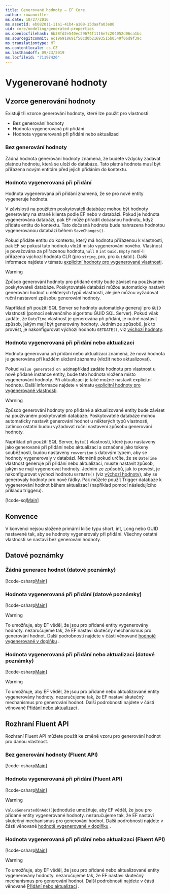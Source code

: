 ```yaml
---
title: Generované hodnoty – EF Core
author: rowanmiller
ms.date: 10/27/2016
ms.assetid: eb082011-11a1-41b4-a108-15daafa03e80
uid: core/modeling/generated-properties
ms.openlocfilehash: 6b38fd2e540ec29674f1116e7c204052d06ca1bc
ms.sourcegitcommit: ec196918691f50cd0b21693515b0549f06d9f39c
ms.translationtype: MT
ms.contentlocale: cs-CZ
ms.lasthandoff: 09/23/2019
ms.locfileid: "71197426"
---
```

# <a name="generated-values"></a>Vygenerované hodnoty

## <a name="value-generation-patterns"></a>Vzorce generování hodnoty

Existují tři vzorce generování hodnoty, které lze použít pro vlastnosti:
* Bez generování hodnoty
* Hodnota vygenerovaná při přidání
* Hodnota vygenerovaná při přidání nebo aktualizaci

### <a name="no-value-generation"></a>Bez generování hodnoty

Žádná hodnota generování hodnoty znamená, že budete vždycky zadávat platnou hodnotu, která se uloží do databáze. Tato platná hodnota musí být přiřazena novým entitám před jejich přidáním do kontextu.

### <a name="value-generated-on-add"></a>Hodnota vygenerovaná při přidání

Hodnota vygenerovaná při přidání znamená, že se pro nové entity vygeneruje hodnota.

V závislosti na použitém poskytovateli databáze mohou být hodnoty generovány na straně klienta podle EF nebo v databázi. Pokud je hodnota vygenerována databází, pak EF může přiřadit dočasnou hodnotu, když přidáte entitu do kontextu. Tato dočasná hodnota bude nahrazena hodnotou vygenerovanou databází během `SaveChanges()`.

Pokud přidáte entitu do kontextu, který má hodnotu přiřazenou k vlastnosti, pak EF se pokusí tuto hodnotu vložit místo vygenerování nového. Vlastnost je považována za přiřazenou hodnotu,`null` `0` `int` `Guid.Empty` není-li přiřazena výchozí hodnota CLR (pro `string`, pro, pro `Guid`atd.). Další informace najdete v tématu [explicitní hodnoty pro vygenerované vlastnosti](../saving/explicit-values-generated-properties.md).

> [!WARNING]  
> Způsob generování hodnoty pro přidané entity bude záviset na používaném poskytovateli databáze. Poskytovatelé databází můžou automaticky nastavit generování hodnot u některých typů vlastností, ale jiné můžou vyžadovat ruční nastavení způsobu generování hodnoty.
>
> Například při použití SQL Server se hodnoty automaticky generují pro `GUID` vlastnosti (pomocí sekvenčního algoritmu GUID SQL Server). Pokud však zadáte, že `DateTime` vlastnost je generována při přidání, je nutné nastavit způsob, jakým mají být generovány hodnoty. Jedním ze způsobů, jak to provést, je nakonfigurovat výchozí hodnotu `GETDATE()`, viz [výchozí hodnoty](relational/default-values.md).

### <a name="value-generated-on-add-or-update"></a>Hodnota vygenerovaná při přidání nebo aktualizaci

Hodnota generovaná při přidání nebo aktualizaci znamená, že nová hodnota je generována při každém uložení záznamu (vložit nebo aktualizovat).

Pokud `value generated on add`například zadáte hodnotu pro vlastnost u nově přidané instance entity, bude tato hodnota vložena místo vygenerování hodnoty. Při aktualizaci je také možné nastavit explicitní hodnotu. Další informace najdete v tématu [explicitní hodnoty pro vygenerované vlastnosti](../saving/explicit-values-generated-properties.md).

> [!WARNING]
> Způsob generování hodnoty pro přidané a aktualizované entity bude záviset na používaném poskytovateli databáze. Poskytovatelé databáze mohou automaticky nastavit generování hodnot u některých typů vlastností, zatímco ostatní budou vyžadovat ruční nastavení způsobu generování hodnoty.
> 
> Například při použití SQL Server, `byte[]` vlastnosti, které jsou nastaveny jako generované při přidání nebo aktualizaci a označené jako tokeny souběžnosti, budou nastaveny `rowversion` s datovým typem, aby se hodnoty vygenerovaly v databázi. Nicméně pokud určíte, že se `DateTime` vlastnost generuje při přidání nebo aktualizaci, musíte nastavit způsob, jakým se mají vygenerovat hodnoty. Jedním ze způsobů, jak to provést, je nakonfigurovat výchozí hodnotu `GETDATE()` (viz [výchozí hodnoty](relational/default-values.md)), aby se generovaly hodnoty pro nové řádky. Pak můžete použít Trigger databáze k vygenerování hodnot během aktualizací (například pomocí následujícího příkladu triggeru).
> 
> [!code-sql[Main](../../../samples/core/Modeling/FluentAPI/ValueGeneratedOnAddOrUpdate.sql)]

## <a name="conventions"></a>Konvence

V konvenci nejsou složené primární klíče typu short, int, Long nebo GUID nastavené tak, aby se hodnoty vygenerovaly při přidání. Všechny ostatní vlastnosti se nastaví bez generování hodnoty.

## <a name="data-annotations"></a>Datové poznámky

### <a name="no-value-generation-data-annotations"></a>Žádná generace hodnot (datové poznámky)

[!code-csharp[Main](../../../samples/core/Modeling/DataAnnotations/ValueGeneratedNever.cs#Sample)]

### <a name="value-generated-on-add-data-annotations"></a>Hodnota vygenerovaná při přidání (datové poznámky)

[!code-csharp[Main](../../../samples/core/Modeling/DataAnnotations/ValueGeneratedOnAdd.cs#Sample)]

> [!WARNING]  
> To umožňuje, aby EF věděl, že jsou pro přidané entity vygenerovány hodnoty. nezaručujeme tak, že EF nastaví skutečný mechanismus pro generování hodnot. Další podrobnosti najdete v části věnované [hodnotě vygenerované v doplňku](#value-generated-on-add) .

### <a name="value-generated-on-add-or-update-data-annotations"></a>Hodnota vygenerovaná při přidání nebo aktualizaci (datové poznámky)

[!code-csharp[Main](../../../samples/core/Modeling/DataAnnotations/ValueGeneratedOnAddOrUpdate.cs#Sample)]

> [!WARNING]  
> To umožňuje, aby EF věděl, že jsou pro přidané nebo aktualizované entity vygenerovány hodnoty. nezaručujeme tak, že EF nastaví skutečný mechanismus pro generování hodnot. Další podrobnosti najdete v části věnované [Přidání nebo aktualizaci](#value-generated-on-add-or-update) .

## <a name="fluent-api"></a>Rozhraní Fluent API

Rozhraní Fluent API můžete použít ke změně vzoru pro generování hodnot pro danou vlastnost.

### <a name="no-value-generation-fluent-api"></a>Bez generování hodnoty (Fluent API)

[!code-csharp[Main](../../../samples/core/Modeling/FluentAPI/ValueGeneratedNever.cs#Sample)]

### <a name="value-generated-on-add-fluent-api"></a>Hodnota vygenerovaná při přidání (Fluent API)

[!code-csharp[Main](../../../samples/core/Modeling/FluentAPI/ValueGeneratedOnAdd.cs#Sample)]

> [!WARNING]  
> `ValueGeneratedOnAdd()`jednoduše umožňuje, aby EF věděl, že jsou pro přidané entity vygenerované hodnoty. nezaručujeme tak, že EF nastaví skutečný mechanismus pro generování hodnot.  Další podrobnosti najdete v části věnované [hodnotě vygenerované v doplňku](#value-generated-on-add) .

### <a name="value-generated-on-add-or-update-fluent-api"></a>Hodnota vygenerovaná při přidání nebo aktualizaci (Fluent API)

[!code-csharp[Main](../../../samples/core/Modeling/FluentAPI/ValueGeneratedOnAddOrUpdate.cs#Sample)]

> [!WARNING]  
> To umožňuje, aby EF věděl, že jsou pro přidané nebo aktualizované entity vygenerovány hodnoty. nezaručujeme tak, že EF nastaví skutečný mechanismus pro generování hodnot. Další podrobnosti najdete v části věnované [Přidání nebo aktualizaci](#value-generated-on-add-or-update) .
